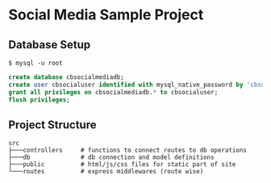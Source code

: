 # Social Media Sample Project

## Database Setup

```shell
$ mysql -u root
```

```sql
create database cbsocialmediadb;
create user cbsocialuser identified with mysql_native_password by 'cbsocialpass';
grant all privileges on cbsocialmediadb.* to cbsocialuser;
flush privileges;
```

## Project Structure

```shell
src
├───controllers     # functions to connect routes to db operations
├───db              # db connection and model definitions
├───public          # html/js/css files for static part of site
└───routes          # express middlewares (route wise)
```